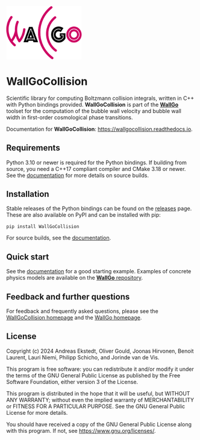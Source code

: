 <img src="docs/source/figures/wallgo.svg" alt="WallGoLogo" width="200"/>

# WallGoCollision

Scientific library for computing Boltzmann collision integrals, written in C++ with Python bindings provided. **WallGoCollision** is part of the [**WallGo**](https://github.com/Wall-Go/WallGo) toolset for the computation of the bubble wall velocity and bubble wall width in first-order cosmological phase transitions.

Documentation for **WallGoCollision**: https://wallgocollision.readthedocs.io.

## Requirements

Python 3.10 or newer is required for the Python bindings. If building from source, you need a C++17 compliant compiler and CMake 3.18 or newer. See the [documentation](https://wallgocollision.readthedocs.io/en/latest/install.html) for more details on source builds.

## Installation

Stable releases of the Python bindings can be found on the [releases](https://github.com/Wall-Go/WallGoCollision/releases) page. These are also available on PyPI and can be installed with pip:

    pip install WallGoCollision

For source builds, see the [documentation](https://wallgocollision.readthedocs.io/en/latest/install.html).

## Quick start

See the [documentation](https://wallgocollision.readthedocs.io/en/latest/quickstart) for a good starting example. Examples of concrete physics models are available on the [**WallGo** repository](https://github.com/Wall-Go/WallGo/tree/main/Models).

## Feedback and further questions

For feedback and frequently asked questions, please see the
[WallGoCollision homepage](https://wallgocollision.readthedocs.io)
and the [WallGo homepage](https://wallgocollision.readthedocs.io).


## License

Copyright (c) 2024 Andreas Ekstedt, Oliver Gould, Joonas Hirvonen,
Benoit Laurent, Lauri Niemi, Philipp Schicho, and Jorinde van de Vis.

This program is free software: you can redistribute it and/or modify
it under the terms of the GNU General Public License as published by
the Free Software Foundation, either version 3 of the License.

This program is distributed in the hope that it will be useful,
but WITHOUT ANY WARRANTY; without even the implied warranty of
MERCHANTABILITY or FITNESS FOR A PARTICULAR PURPOSE.  See the
GNU General Public License for more details.

You should have received a copy of the GNU General Public License
along with this program.  If not, see <https://www.gnu.org/licenses/>.

